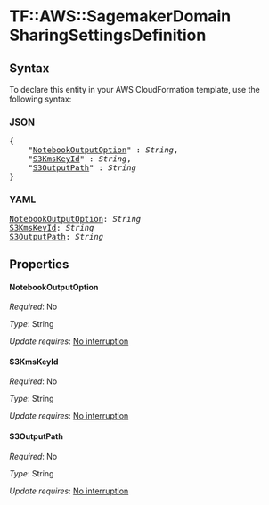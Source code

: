 # TF::AWS::SagemakerDomain SharingSettingsDefinition

## Syntax

To declare this entity in your AWS CloudFormation template, use the following syntax:

### JSON

<pre>
{
    "<a href="#notebookoutputoption" title="NotebookOutputOption">NotebookOutputOption</a>" : <i>String</i>,
    "<a href="#s3kmskeyid" title="S3KmsKeyId">S3KmsKeyId</a>" : <i>String</i>,
    "<a href="#s3outputpath" title="S3OutputPath">S3OutputPath</a>" : <i>String</i>
}
</pre>

### YAML

<pre>
<a href="#notebookoutputoption" title="NotebookOutputOption">NotebookOutputOption</a>: <i>String</i>
<a href="#s3kmskeyid" title="S3KmsKeyId">S3KmsKeyId</a>: <i>String</i>
<a href="#s3outputpath" title="S3OutputPath">S3OutputPath</a>: <i>String</i>
</pre>

## Properties

#### NotebookOutputOption

_Required_: No

_Type_: String

_Update requires_: [No interruption](https://docs.aws.amazon.com/AWSCloudFormation/latest/UserGuide/using-cfn-updating-stacks-update-behaviors.html#update-no-interrupt)

#### S3KmsKeyId

_Required_: No

_Type_: String

_Update requires_: [No interruption](https://docs.aws.amazon.com/AWSCloudFormation/latest/UserGuide/using-cfn-updating-stacks-update-behaviors.html#update-no-interrupt)

#### S3OutputPath

_Required_: No

_Type_: String

_Update requires_: [No interruption](https://docs.aws.amazon.com/AWSCloudFormation/latest/UserGuide/using-cfn-updating-stacks-update-behaviors.html#update-no-interrupt)

